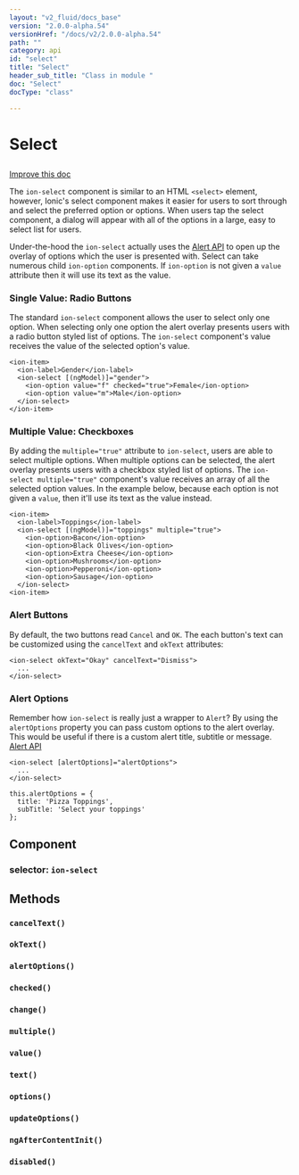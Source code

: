 ```yaml
---
layout: "v2_fluid/docs_base"
version: "2.0.0-alpha.54"
versionHref: "/docs/v2/2.0.0-alpha.54"
path: ""
category: api
id: "select"
title: "Select"
header_sub_title: "Class in module "
doc: "Select"
docType: "class"

---
```










<h1 class="api-title">


Select






</h1>

<a class="improve-v2-docs" href='http://github.com/driftyco/ionic/edit/2.0/ionic/components/select/select.ts#L8'>
Improve this doc
</a>






<p>The <code>ion-select</code> component is similar to an HTML <code>&lt;select&gt;</code> element, however,
Ionic&#39;s select component makes it easier for users to sort through and select
the preferred option or options. When users tap the select component, a
dialog will appear with all of the options in a large, easy to select list
for users.</p>
<p>Under-the-hood the <code>ion-select</code> actually uses the
<a href='../../alert/Alert'>Alert API</a> to open up the overlay of options
which the user is presented with. Select can take numerous child
<code>ion-option</code> components. If <code>ion-option</code> is not given a <code>value</code> attribute
then it will use its text as the value.</p>
<h3 id="single-value-radio-buttons">Single Value: Radio Buttons</h3>
<p>The standard <code>ion-select</code> component allows the user to select only one
option. When selecting only one option the alert overlay presents users with
a radio button styled list of options. The <code>ion-select</code> component&#39;s value
receives the value of the selected option&#39;s value.</p>
<pre><code class="lang-html">&lt;ion-item&gt;
  &lt;ion-label&gt;Gender&lt;/ion-label&gt;
  &lt;ion-select [(ngModel)]=&quot;gender&quot;&gt;
    &lt;ion-option value=&quot;f&quot; checked=&quot;true&quot;&gt;Female&lt;/ion-option&gt;
    &lt;ion-option value=&quot;m&quot;&gt;Male&lt;/ion-option&gt;
  &lt;/ion-select&gt;
&lt;/ion-item&gt;
</code></pre>
<h3 id="multiple-value-checkboxes">Multiple Value: Checkboxes</h3>
<p>By adding the <code>multiple=&quot;true&quot;</code> attribute to <code>ion-select</code>, users are able
to select multiple options. When multiple options can be selected, the alert
overlay presents users with a checkbox styled list of options. The
<code>ion-select multiple=&quot;true&quot;</code> component&#39;s value receives an array of all the
selected option values. In the example below, because each option is not given
a <code>value</code>, then it&#39;ll use its text as the value instead.</p>
<pre><code class="lang-html">&lt;ion-item&gt;
  &lt;ion-label&gt;Toppings&lt;/ion-label&gt;
  &lt;ion-select [(ngModel)]=&quot;toppings&quot; multiple=&quot;true&quot;&gt;
    &lt;ion-option&gt;Bacon&lt;/ion-option&gt;
    &lt;ion-option&gt;Black Olives&lt;/ion-option&gt;
    &lt;ion-option&gt;Extra Cheese&lt;/ion-option&gt;
    &lt;ion-option&gt;Mushrooms&lt;/ion-option&gt;
    &lt;ion-option&gt;Pepperoni&lt;/ion-option&gt;
    &lt;ion-option&gt;Sausage&lt;/ion-option&gt;
  &lt;/ion-select&gt;
&lt;ion-item&gt;
</code></pre>
<h3 id="alert-buttons">Alert Buttons</h3>
<p>By default, the two buttons read <code>Cancel</code> and <code>OK</code>. The each button&#39;s text
can be customized using the <code>cancelText</code> and <code>okText</code> attributes:</p>
<pre><code class="lang-html">&lt;ion-select okText=&quot;Okay&quot; cancelText=&quot;Dismiss&quot;&gt;
  ...
&lt;/ion-select&gt;
</code></pre>
<h3 id="alert-options">Alert Options</h3>
<p>Remember how <code>ion-select</code> is really just a wrapper to <code>Alert</code>? By using
the <code>alertOptions</code> property you can pass custom options to the alert
overlay. This would be useful if there is a custom alert title,
subtitle or message. <a href='../../alert/Alert'>Alert API</a></p>
<pre><code class="lang-html">&lt;ion-select [alertOptions]=&quot;alertOptions&quot;&gt;
  ...
&lt;/ion-select&gt;
</code></pre>
<pre><code class="lang-ts">this.alertOptions = {
  title: &#39;Pizza Toppings&#39;,
  subTitle: &#39;Select your toppings&#39;
};
</code></pre>


<h2>Component</h2>
<h3>selector: <code>ion-select</code></h3>
<!-- @usage tag -->


<!-- @property tags -->


<!-- methods on the class -->

<h2>Methods</h2>

<div id="cancelText"></div>

<h3>
<code>cancelText()</code>
  

</h3>












<div id="okText"></div>

<h3>
<code>okText()</code>
  

</h3>












<div id="alertOptions"></div>

<h3>
<code>alertOptions()</code>
  

</h3>












<div id="checked"></div>

<h3>
<code>checked()</code>
  

</h3>












<div id="change"></div>

<h3>
<code>change()</code>
  

</h3>












<div id="multiple"></div>

<h3>
<code>multiple()</code>
  

</h3>













<div id="value"></div>

<h3>
<code>value()</code>
  

</h3>













<div id="text"></div>

<h3>
<code>text()</code>
  

</h3>












<div id="options"></div>

<h3>
<code>options()</code>
  

</h3>












<div id="updateOptions"></div>

<h3>
<code>updateOptions()</code>
  

</h3>












<div id="ngAfterContentInit"></div>

<h3>
<code>ngAfterContentInit()</code>
  

</h3>












<div id="disabled"></div>

<h3>
<code>disabled()</code>
  

</h3>











<!-- related link --><!-- end content block -->


<!-- end body block -->

